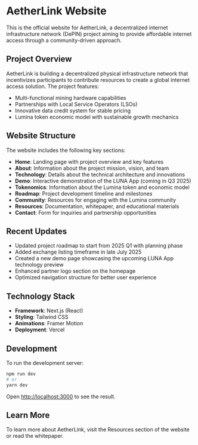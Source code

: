 # AetherLink Website

This is the official website for AetherLink, a decentralized internet infrastructure network (DePIN) project aiming to provide affordable internet access through a community-driven approach.

## Project Overview

AetherLink is building a decentralized physical infrastructure network that incentivizes participants to contribute resources to create a global internet access solution. The project features:

- Multi-functional mining hardware capabilities
- Partnerships with Local Service Operators (LSOs)
- Innovative data credit system for stable pricing
- Lumina token economic model with sustainable growth mechanics

## Website Structure

The website includes the following key sections:

- **Home**: Landing page with project overview and key features
- **About**: Information about the project mission, vision, and team
- **Technology**: Details about the technical architecture and innovations
- **Demo**: Interactive demonstration of the LUNA App (coming in Q3 2025)
- **Tokenomics**: Information about the Lumina token and economic model
- **Roadmap**: Project development timeline and milestones
- **Community**: Resources for engaging with the Lumina community
- **Resources**: Documentation, whitepaper, and educational materials
- **Contact**: Form for inquiries and partnership opportunities

## Recent Updates

- Updated project roadmap to start from 2025 Q1 with planning phase
- Added exchange listing timeframe in late July 2025
- Created a new demo page showcasing the upcoming LUNA App technology preview
- Enhanced partner logo section on the homepage
- Optimized navigation structure for better user experience

## Technology Stack

- **Framework**: Next.js (React)
- **Styling**: Tailwind CSS
- **Animations**: Framer Motion
- **Deployment**: Vercel

## Development

To run the development server:

```bash
npm run dev
# or
yarn dev
```

Open [http://localhost:3000](http://localhost:3000) to see the result.

## Learn More

To learn more about AetherLink, visit the Resources section of the website or read the whitepaper.

